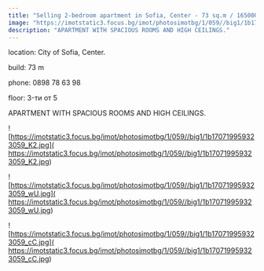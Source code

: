 ```yaml
---
title: "Selling 2-bedroom apartment in Sofia, Center - 73 sq.m / 165000 EUR "
image: "https://imotstatic3.focus.bg/imot/photosimotbg/1/059//big1/1b170719959323059_lH.jpg"
description: "APARTMENT WITH SPACIOUS ROOMS AND HIGH CEILINGS."
---
```


location: City of Sofia, Center.

build: 73 m

phone: 0898 78 63 98

floor: 3-ти от 5

APARTMENT WITH SPACIOUS ROOMS AND HIGH CEILINGS.


![https://imotstatic3.focus.bg/imot/photosimotbg/1/059//big1/1b170719959323059_K2.jpg]( https://imotstatic3.focus.bg/imot/photosimotbg/1/059//big1/1b170719959323059_K2.jpg)


![https://imotstatic3.focus.bg/imot/photosimotbg/1/059//big1/1b170719959323059_wU.jpg]( https://imotstatic3.focus.bg/imot/photosimotbg/1/059//big1/1b170719959323059_wU.jpg)


![https://imotstatic3.focus.bg/imot/photosimotbg/1/059//big1/1b170719959323059_cC.jpg]( https://imotstatic3.focus.bg/imot/photosimotbg/1/059//big1/1b170719959323059_cC.jpg)


